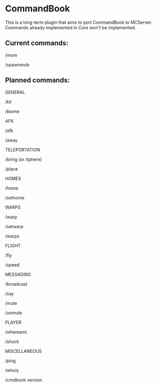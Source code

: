 CommandBook
===========

This is a long-term plugin that aims to port CommandBook to MCServer. Commands already implemented in Core won't be implemented.

Current commands:
---
/more

/spawnmob

Planned commands:
---

GENERAL

/kit

/biome

AFK

/afk

/away

TELEPORTATION

/bring (or /tphere)

/place

HOMES

/home

/sethome

WARPS

/warp

/setwarp

/warps

FLIGHT

/fly

/speed

MESSAGING

/broadcast

/say

/mute

/unmute

PLAYER

/whereami

/shock

MISCELLANEOUS

/ping

/whois

/cmdbook version
